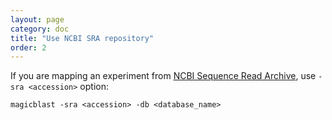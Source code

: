 ```yaml
---
layout: page
category: doc
title: "Use NCBI SRA repository"
order: 2
---
```


If you are mapping an experiment from [NCBI Sequence Read Archive](https://www.ncbi.nlm.nih.gov/sra), use ```-sra <accession>``` option:

```
magicblast -sra <accession> -db <database_name>
```

